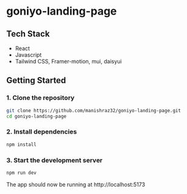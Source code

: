# goniyo-landing-page


## Tech Stack

- React
- Javascript
- Tailwind CSS, Framer-motion, mui, daisyui


## Getting Started

### 1. Clone the repository

```bash
git clone https://github.com/manishraz32/goniyo-landing-page.git
cd goniyo-landing-page
```

### 2. Install dependencies

```bash
npm install
```

### 3. Start the development server

```bash
npm run dev
```

The app should now be running at http://localhost:5173


